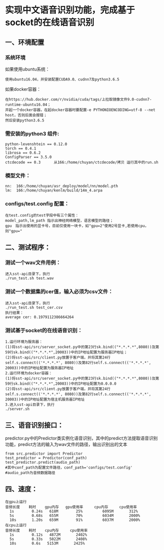 # 实现中文语音识别功能，完成基于socket的在线语音识别

## 一、环境配置
### 系统环境
如果使用ubuntu系统：
```
使用ubuntu16.04，并安装配置CUDA9.0、cudnn7及python3.6.5
```
如果docker容器：
```
在https://hub.docker.com/r/nvidia/cuda/tags/上拉取镜像文件9.0-cudnn7-runtime-ubuntu16.04；
并起一个docker容器，在起docker容器时要配置-e PYTHONIOENCODING=utf-8 --net host，否则后面会报错；
然后安装python3.6.5
```
### 需安装的python3 组件:
```
python-levenshtein == 0.12.0
torch == 0.4.1
librosa == 0.6.2
ConfigParser == 3.5.0
ctcdecode == 0.3      从166:/home/chuyan/ctcdecode/拷贝 运行其中的run.sh
```
### 模型文件：
```
nn:  166:/home/chuyan/asr_deploy/model/nn/model.pth
lm:  166:/home/chuyan/kenlm/build/14m_4.arpa 
```
### configs/test.config 配置：
```
在test.config的test字段中有三个属性：
model_path,lm_path 指示出神经网络模型，语言模型的路径；
gpu　指示出使用的显卡号，目前仅使用一块卡，如"gpu=2"使用2号显卡,若使用cpu，则"gpu="
```

## 二、测试程序：
### 测试一个wav文件用例：
```
进入sst-api目录下，执行
./run_test.sh test.wav
```
### 测试一个数据集的cer值，输入必须为csv文件：
```
进入sst-api目录下，执行
./run_test.sh test_cer.csv
执行结果：
average cer: 0.1979112386664264
```
### 测试基于socket的在线语音识别：
```
1.运行环境为服务器：
(1)将sst-api/src/server_socket.py中的第23行sk.bind(("*.*.*.*",8080))及第59行sk.bind(("*.*.*.*",20003))中的IP地址配置为服务器IP地址；
(2)将sst-api/src/client.py放置于客户端，并将其第24行self.s.connect(('*.*.*.*', 8080))及第82行self.s.connect(('*.*.*.*', 20003))中的IP地址配置为服务器IP地址
2.运行环境为docker容器：
(1)将sst-api/src/server_socket.py中的第23行sk.bind(("*.*.*.*",8080))及第59行sk.bind(("*.*.*.*",20003))中的IP地址配置为0.0.0.0
(2)将sst-api/src/client.py放置于客户端，并将其第24行self.s.connect(('*.*.*.*', 8080))及第82行self.s.connect(('*.*.*.*', 20003))中的IP地址配置为宿主机服务器IP地址
3.进入sst-api目录下，执行
./server.sh
```

## 三、语音识别接口：
predictor.py中的Predictor类实例化语音识别，其中的predict方法提取语音识别功能，predict方法的输入为wav文件的路径，输出识别出的文本 
```
from src.predictor import Predictor
test_predictor = Predictor(conf_path)
test_predictor.predict(audio_path)
#其中conf_path为配置文件路径，conf_path='configs/test.config'
#audio_path为音频数据路径

```
## 四、速度：
```
在gpu上运行               
音频长度    耗时    gpu内存   gpu使用率     cpu内存     cpu使用率
  1s        0.24s   618M        25%         6095M       312%
  5s        0.68s   655M        70%         6034M       2000%
  10s       1.20s   659M        91%         6037M       2000%
在cpu上运行
音频长度    耗时    cpu内存     cpu使用率
  1s        0.12s   4872M       2402%
  5s        0.33s   5022M       2408%
  10s       0.6s   5153M       2425%  
```
